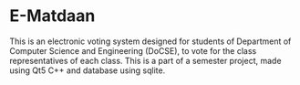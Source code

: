 # E-Matdaan

This is an electronic voting system designed for students of Department of Computer Science and Engineering (DoCSE), to vote for the class representatives
of each class.
This is a part of a semester project, made using Qt5 C++ and database using sqlite. 
